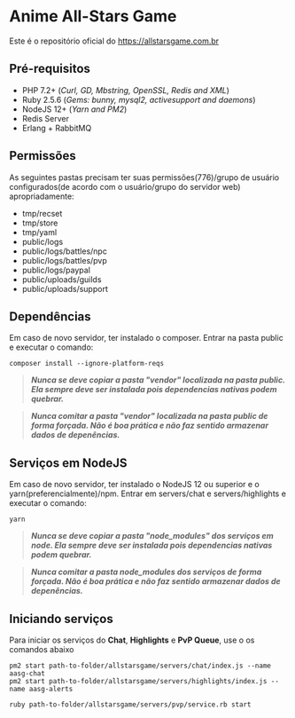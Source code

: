 # Anime All-Stars Game
Este é o repositório oficial do https://allstarsgame.com.br

## Pré-requisitos
- PHP 7.2+ (*Curl, GD, Mbstring, OpenSSL, Redis and XML*)
- Ruby 2.5.6 (*Gems: bunny, mysql2, activesupport and daemons*)
- NodeJS 12+ (*Yarn and PM2*)
- Redis Server
- Erlang + RabbitMQ

## Permissões
As seguintes pastas precisam ter suas permissões(776)/grupo de usuário configurados(de acordo com o usuário/grupo do servidor web) apropriadamente:

- tmp/recset
- tmp/store
- tmp/yaml
- public/logs
- public/logs/battles/npc
- public/logs/battles/pvp
- public/logs/paypal
- public/uploads/guilds
- public/uploads/support

## Dependências
Em caso de novo servidor, ter instalado o composer.
Entrar na pasta public e executar o comando:

```shell
composer install --ignore-platform-reqs
```

> ***Nunca se deve copiar a pasta "vendor" localizada na pasta public. Ela sempre deve ser instalada pois dependencias nativas podem quebrar.***

> ***Nunca comitar a pasta "vendor" localizada na pasta public de forma forçada. Não é boa prática e não faz sentido armazenar dados de depenências.***

## Serviços em NodeJS
Em caso de novo servidor, ter instalado o NodeJS 12 ou superior e o yarn(preferencialmente)/npm.
Entrar em servers/chat e servers/highlights e executar o comando:

```shell
yarn
```

> ***Nunca se deve copiar a pasta "node_modules" dos serviços em node. Ela sempre deve ser instalada pois dependencias nativas podem quebrar.***

> ***Nunca comitar a pasta node_modules dos serviços de forma forçada. Não é boa prática e não faz sentido armazenar dados de depenências.***

## Iniciando serviços
Para iniciar os serviços do **Chat**, **Highlights** e **PvP Queue**, use o os comandos abaixo
```shell
pm2 start path-to-folder/allstarsgame/servers/chat/index.js --name aasg-chat
pm2 start path-to-folder/allstarsgame/servers/highlights/index.js --name aasg-alerts

ruby path-to-folder/allstarsgame/servers/pvp/service.rb start
```